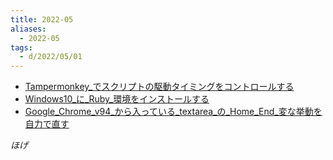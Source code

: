 ```yaml
---
title: 2022-05
aliases:
  - 2022-05
tags:
  - d/2022/05/01
---
```



- [Tampermonkey_でスクリプトの駆動タイミングをコントロールする](<05/Tampermonkey_でスクリプトの駆動タイミングをコントロールする.md>)
- [Windows10_に_Ruby_環境をインストールする](<05/Windows10_に_Ruby_環境をインストールする.md>)
- [Google_Chrome_v94_から入っている_textarea_の_Home_End_変な挙動を自力で直す](<05/Google_Chrome_v94_から入っている_textarea_の_Home_End_変な挙動を自力で直す.md>)

_ほげ_